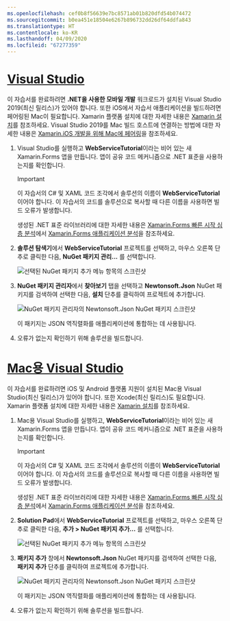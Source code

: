 ```yaml
---
ms.openlocfilehash: cef0b8f56639e7bc8571ab01b820dfd54b074472
ms.sourcegitcommit: b0ea451e18504e6267b896732dd26df64ddfa843
ms.translationtype: HT
ms.contentlocale: ko-KR
ms.lasthandoff: 04/09/2020
ms.locfileid: "67277359"
---
```

# <a name="visual-studio"></a>[Visual Studio](#tab/vswin)

이 자습서를 완료하려면 **.NET을 사용한 모바일 개발** 워크로드가 설치된 Visual Studio 2019(최신 릴리스)가 있어야 합니다. 또한 iOS에서 자습서 애플리케이션을 빌드하려면 페어링된 Mac이 필요합니다. Xamarin 플랫폼 설치에 대한 자세한 내용은 [Xamarin 설치](~/get-started/installation/index.md)를 참조하세요. Visual Studio 2019를 Mac 빌드 호스트에 연결하는 방법에 대한 자세한 내용은 [Xamarin.iOS 개발을 위해 Mac에 페어링](~/ios/get-started/installation/windows/connecting-to-mac/index.md)을 참조하세요.

1. Visual Studio를 실행하고 **WebServiceTutorial**이라는 비어 있는 새 Xamarin.Forms 앱을 만듭니다. 앱이 공유 코드 메커니즘으로 .NET 표준을 사용하는지를 확인합니다.

    > [!IMPORTANT]
    > 이 자습서의 C# 및 XAML 코드 조각에서 솔루션의 이름이 **WebServiceTutorial**이어야 합니다. 이 자습서의 코드를 솔루션으로 복사할 때 다른 이름을 사용하면 빌드 오류가 발생합니다.

    생성된 .NET 표준 라이브러리에 대한 자세한 내용은 [Xamarin.Forms 빠른 시작 심층 분석](~/get-started/first-app/index.md)에서 [Xamarin.Forms 애플리케이션 분석](~/get-started/first-app/index.md)을 참조하세요.

1. **솔루션 탐색기**에서 **WebServiceTutorial** 프로젝트를 선택하고, 마우스 오른쪽 단추로 클릭한 다음, **NuGet 패키지 관리...** 를 선택합니다.

    ![선택된 NuGet 패키지 추가 메뉴 항목의 스크린샷](../images/vs/add-nuget-packages.png "NuGet 패키지 추가 메뉴 항목")

1. **NuGet 패키지 관리자**에서 **찾아보기** 탭을 선택하고 **Newtonsoft.Json** NuGet 패키지를 검색하여 선택한 다음, **설치** 단추를 클릭하여 프로젝트에 추가합니다.

    ![NuGet 패키지 관리자의 Newtonsoft.Json NuGet 패키지 스크린샷](../images/vs/add-package.png "Newtonsoft.Json NuGet 패키지")

    이 패키지는 JSON 역직렬화를 애플리케이션에 통합하는 데 사용됩니다.

1. 오류가 없는지 확인하기 위해 솔루션을 빌드합니다.

# <a name="visual-studio-for-mac"></a>[Mac용 Visual Studio](#tab/vsmac)

이 자습서를 완료하려면 iOS 및 Android 플랫폼 지원이 설치된 Mac용 Visual Studio(최신 릴리스)가 있어야 합니다. 또한 Xcode(최신 릴리스)도 필요합니다. Xamarin 플랫폼 설치에 대한 자세한 내용은 [Xamarin 설치](~/get-started/installation/index.md)를 참조하세요.

1. Mac용 Visual Studio를 실행하고, **WebServiceTutorial**이라는 비어 있는 새 Xamarin.Forms 앱을 만듭니다. 앱이 공유 코드 메커니즘으로 .NET 표준을 사용하는지를 확인합니다.

    > [!IMPORTANT]
    > 이 자습서의 C# 및 XAML 코드 조각에서 솔루션의 이름이 **WebServiceTutorial**이어야 합니다. 이 자습서의 코드를 솔루션으로 복사할 때 다른 이름을 사용하면 빌드 오류가 발생합니다.

    생성된 .NET 표준 라이브러리에 대한 자세한 내용은 [Xamarin.Forms 빠른 시작 심층 분석](~/get-started/first-app/index.md)에서 [Xamarin.Forms 애플리케이션 분석](~/get-started/first-app/index.md)을 참조하세요.

1. **Solution Pad**에서 **WebServiceTutorial** 프로젝트를 선택하고, 마우스 오른쪽 단추로 클릭한 다음, **추가 > NuGet 패키지 추가...** 를 선택합니다.

    ![선택된 NuGet 패키지 추가 메뉴 항목의 스크린샷](../images/vsmac/add-nuget-packages.png "NuGet 패키지 추가 메뉴 항목")

1. **패키지 추가** 창에서 **Newtonsoft.Json** NuGet 패키지를 검색하여 선택한 다음, **패키지 추가** 단추를 클릭하여 프로젝트에 추가합니다.

    ![NuGet 패키지 관리자의 Newtonsoft.Json NuGet 패키지 스크린샷](../images/vsmac/add-package.png "Newtonsoft.Json NuGet 패키지")

    이 패키지는 JSON 역직렬화를 애플리케이션에 통합하는 데 사용됩니다.

1. 오류가 없는지 확인하기 위해 솔루션을 빌드합니다.
